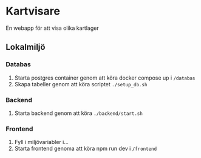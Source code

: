 # Kartvisare
En webapp för att visa olika kartlager

## Lokalmiljö
### Databas
1. Starta postgres container genom att köra docker compose up i ``/databas``
2. Skapa tabeller genom att köra scriptet ``./setup_db.sh``

### Backend
1. Starta backend genom att köra ``./backend/start.sh``

### Frontend
1. Fyll i miljövariabler i...
2. Starta frontend genoma att köra npm run dev i ``/frontend``
